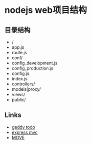 # nodejs web项目结构

## 目录结构

* /
 * app.js
 * route.js
 * conf/
  * config_development.js
  * config_production.js
  * config.js
  * index.js
 * controllers/
 * models|proxy/
 * views/
 * public/

## Links

* [geddy todo](https://github.com/mde/geddy/tree/master/examples/todo_app)
* [express mvc](https://github.com/visionmedia/express/tree/master/examples/mvc)
* [MOVE](http://cirw.in/blog/time-to-move-on)